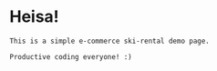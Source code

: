 
# Heisa!

    This is a simple e-commerce ski-rental demo page.
    
    Productive coding everyone! :)
